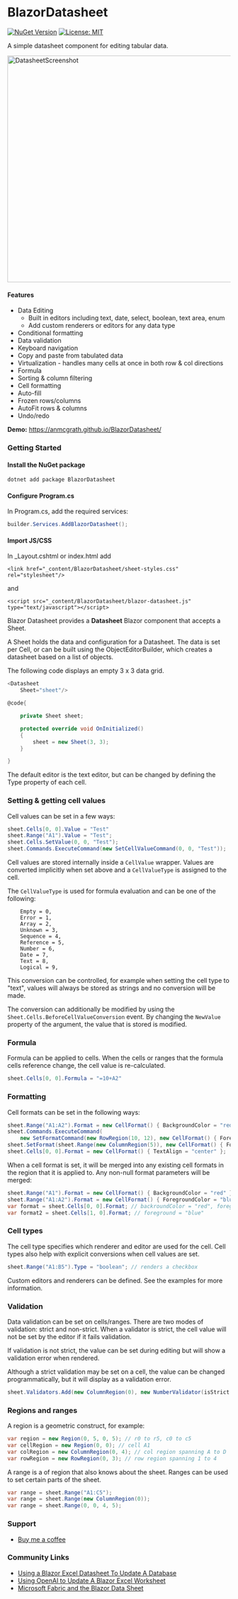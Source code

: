 # BlazorDatasheet

[![NuGet Version](https://img.shields.io/nuget/v/BlazorDatasheet)](https://www.nuget.org/packages/BlazorDatasheet/)
[![License: MIT](https://img.shields.io/badge/License-MIT-yellow.svg)](https://opensource.org/licenses/MIT)


A simple datasheet component for editing tabular data.

<img width="512" alt="DatasheetScreenshot" src="https://github.com/user-attachments/assets/b58fa2f3-f49d-4b20-9cbb-3ae1039d88bc">

#### Features
- Data Editing
  - Built in editors including text, date, select, boolean, text area, enum
  - Add custom renderers or editors for any data type
- Conditional formatting
- Data validation
- Keyboard navigation
- Copy and paste from tabulated data
- Virtualization - handles many cells at once in both row & col directions
- Formula
- Sorting & column filtering
- Cell formatting
- Auto-fill
- Frozen rows/columns
- AutoFit rows & columns
- Undo/redo

**Demo:** https://anmcgrath.github.io/BlazorDatasheet/

### Getting Started

#### Install the NuGet package

```bash
dotnet add package BlazorDatasheet
```

#### Configure Program.cs

In Program.cs, add the required services:

```csharp
builder.Services.AddBlazorDatasheet();
```

#### Import JS/CSS

In _Layout.cshtml or index.html add

```htmlinblazor
<link href="_content/BlazorDatasheet/sheet-styles.css" rel="stylesheet"/>
```

and

```htmlinblazor
<script src="_content/BlazorDatasheet/blazor-datasheet.js" type="text/javascript"></script>
```

Blazor Datasheet provides a **Datasheet** Blazor component that accepts a Sheet.

A Sheet holds the data and configuration for a Datasheet. The data is set per Cell, or can be built using the ObjectEditorBuilder, which creates a datasheet based on a list of objects.

The following code displays an empty 3 x 3 data grid.

```csharp
<Datasheet
    Sheet="sheet"/>

@code{

    private Sheet sheet;

    protected override void OnInitialized()
    {
        sheet = new Sheet(3, 3);
    }

}
```

The default editor is the text editor, but can be changed by defining the Type property of each cell.

### Setting & getting cell values

Cell values can be set in a few ways:

```csharp
sheet.Cells[0, 0].Value = "Test"
sheet.Range("A1").Value = "Test";
sheet.Cells.SetValue(0, 0, "Test");
sheet.Commands.ExecuteCommand(new SetCellValueCommand(0, 0, "Test"));
```

Cell values are stored internally inside a ```CellValue``` wrapper. Values are converted implicitly when set above and a ```CellValueType``` is assigned to the cell.

The ```CellValueType``` is used for formula evaluation and can be one of the following:

```
    Empty = 0,
    Error = 1,
    Array = 2,
    Unknown = 3,
    Sequence = 4,
    Reference = 5,
    Number = 6,
    Date = 7,
    Text = 8,
    Logical = 9,
```

This conversion can be controlled, for example when setting the cell type to "text", values will always be stored as strings and no conversion will be made.

The conversion can additionally be modified by using the ```Sheet.Cells.BeforeCellValueConversion``` event. By changing the ```NewValue``` property of the argument, the value that is stored is modified.

### Formula

Formula can be applied to cells. When the cells or ranges that the formula cells reference change, the cell value is re-calculated.

```csharp
sheet.Cells[0, 0].Formula = "=10+A2"
```

### Formatting

Cell formats can be set in the following ways:

```csharp
sheet.Range("A1:A2").Format = new CellFormat() { BackgroundColor = "red" };
sheet.Commands.ExecuteCommand(
    new SetFormatCommand(new RowRegion(10, 12), new CellFormat() { ForegroundColor = "blue" }));
sheet.SetFormat(sheet.Range(new ColumnRegion(5)), new CellFormat() { FontWeight = "bold" });
sheet.Cells[0, 0].Format = new CellFormat() { TextAlign = "center" };
```

When a cell format is set, it will be merged into any existing cell formats in the region that it is applied to. Any non-null format parameters will be merged:

```csharp
sheet.Range("A1").Format = new CellFormat() { BackgroundColor = "red" };
sheet.Range("A1:A2").Format = new CellFormat() { ForegroundColor = "blue" };
var format = sheet.Cells[0, 0].Format; // backroundColor = "red", foreground = "blue"
var format2 = sheet.Cells[1, 0].Format; // foreground = "blue"
```

### Cell types
The cell type specifies which renderer and editor are used for the cell. Cell types also help with explicit conversions when cell values are set.

```csharp
sheet.Range("A1:B5").Type = "boolean"; // renders a checkbox
```

Custom editors and renderers can be defined. See the examples for more information.

### Validation
Data validation can be set on cells/ranges. There are two modes of validation: strict and non-strict. When a validator is strict, the cell value will not be set by the editor if it fails validation.

If validation is not strict, the value can be set during editing but will show a validation error when rendered.

Although a strict validation may be set on a cell, the value can be changed programmatically, but it will display as a validation error.

```csharp
sheet.Validators.Add(new ColumnRegion(0), new NumberValidator(isStrict: true));
```

### Regions and ranges

A region is a geometric construct, for example:

```csharp
var region = new Region(0, 5, 0, 5); // r0 to r5, c0 to c5
var cellRegion = new Region(0, 0); // cell A1
var colRegion = new ColumnRegion(0, 4); // col region spanning A to D
var rowRegion = new RowRegion(0, 3); // row region spanning 1 to 4
```

A range is a of region that also knows about the sheet. Ranges can be used to set certain parts of the sheet.

```csharp
var range = sheet.Range("A1:C5");
var range = sheet.Range(new ColumnRegion(0));
var range = sheet.Range(0, 0, 4, 5);
```

### Support
* [Buy me a coffee](https://buymeacoffee.com/anmcgrath)

### Community Links

* [Using a Blazor Excel Datasheet To Update A Database](https://blazordata.net/ViewBlogPost/1)
* [Using OpenAI to Update A Blazor Excel Worksheet](https://blazorhelpwebsite.com/ViewBlogPost/18069)
* [Microsoft Fabric and the Blazor Data Sheet](https://blazordata.net/ViewBlogPost/4)
